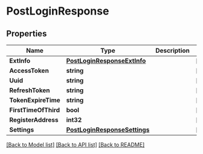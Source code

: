 # PostLoginResponse

## Properties

Name | Type | Description | Notes
------------ | ------------- | ------------- | -------------
**ExtInfo** | [**PostLoginResponseExtInfo**](PostLoginResponse_extInfo.md) |  | [optional] 
**AccessToken** | **string** |  | [optional] 
**Uuid** | **string** |  | [optional] 
**RefreshToken** | **string** |  | [optional] 
**TokenExpireTime** | **string** |  | [optional] 
**FirstTimeOfThird** | **bool** |  | [optional] 
**RegisterAddress** | **int32** |  | [optional] 
**Settings** | [**PostLoginResponseSettings**](PostLoginResponse_settings.md) |  | [optional] 

[[Back to Model list]](../README.md#documentation-for-models) [[Back to API list]](../README.md#documentation-for-api-endpoints) [[Back to README]](../README.md)



